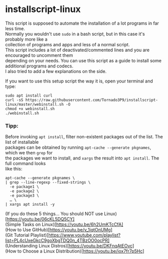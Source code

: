 # installscript-linux
This script is supposed to automate the installation of a lot programs in far less time.  
Normally you wouldn't use `sudo` in a bash script, but in this case it's probably more like a  
collection of programs and apps and less of a normal script.  
This script includes a lot of deactivated/commented lines and you are encouraged to uncomment them  
depending on your needs. You can use this script as a guide to install some additional programs and codecs.  
I also tried to add a few explanations on the side.  

If you want to use this setup script the way it is, open your terminal and type:
```
sudo apt install curl
curl -sS https://raw.githubusercontent.com/Tornado3P9/installscript-linux/master/webinstall.sh -O
chmod +x webinstall.sh
./webinstall.sh
```

### Tipp:
Before invoking `apt install`, filter non-existent packages out of the list. The list of installable  
packages can be obtained by running `apt-cache --generate pkgnames`, which we then `grep` for  
the packages we want to install, and `xargs` the result into `apt install`. The full command looks  
like this:  

```
apt-cache --generate pkgnames \
| grep --line-regexp --fixed-strings \
  -e package1 \
  -e package2 \
  -e package3 \
  … \
| xargs apt install -y
```
(If you do these 5 things... You should NOT use Linux)[https://youtu.be/06cKL5DQ5CY]  
(Simple Tasks on Linux)[https://youtu.be/6h2UmKTcCfA]  
(How to Use GitHub)[https://youtu.be/v_1iqtOnUMg]  
(Git Tutorial Playlist)[https://www.youtube.com/playlist?list=PL4cUxeGkcC9goXbgTDQ0n_4TBzOO0ocPR]  
(Understanding Linux Distros)[https://youtu.be/DKFnqAtEOvc]  
(How to Choose a Linux Distribution)[https://youtu.be/iox7fr7p5Hc]  

